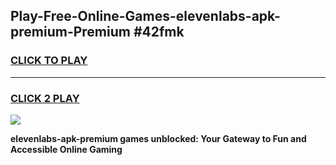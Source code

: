
## Play-Free-Online-Games-elevenlabs-apk-premium-Premium #42fmk
<h3>
<a href="https://premium.freeplayer.one?title=elevenlabs-apk-premium&ref=8M">CLICK TO PLAY</a></h3>
<hr>

<h3>
<a href="https://premium.freeplayer.one?title=elevenlabs-apk-premium&ref=8M">CLICK 2 PLAY</a>
  
</h3>

<a href="https://premium.freeplayer.one?title=elevenlabs-apk-premium&ref=8M"><img src="https://clearcache.store/games.png"></a>


**elevenlabs-apk-premium games unblocked: Your Gateway to Fun and Accessible Online Gaming**
